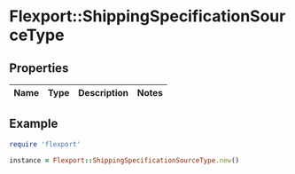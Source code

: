 # Flexport::ShippingSpecificationSourceType

## Properties

| Name | Type | Description | Notes |
| ---- | ---- | ----------- | ----- |

## Example

```ruby
require 'flexport'

instance = Flexport::ShippingSpecificationSourceType.new()
```

